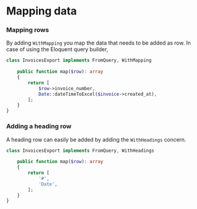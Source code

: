# Mapping data

### Mapping rows

By adding `WithMapping` you map the data that needs to be added as row. 
In case of using the Eloquent query builder, 

```php
class InvoicesExport implements FromQuery, WithMapping
    
    public function map($row): array
    {
        return [
            $row->invoice_number,
            Date::dateTimeToExcel($invoice->created_at),
        ];
    }
}
```

### Adding a heading row

A heading row can easily be added by adding the `WithHeadings` concern.

```php
class InvoicesExport implements FromQuery, WithHeadings
    
    public function map($row): array
    {
        return [
            '#',
            'Date',
        ];
    }
}
```